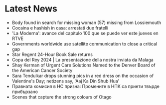 # Latest News
-  Body found in search for missing woman (57) missing from Lossiemouth
-  Cocaina e hashish in casa: arrestati due fratelli
-  'La Moderna': avance del capítulo 100 que se puede ver este jueves en RTVE
-  Governments worldwide use satellite communication to close a critical gap
-  Star Regent 24-Hour Book Sale returns
-  Copa del Rey 2024 | La presentazione della nostra inviata da Malaga
-  Shay Kerman of Urgent Care Solutions Named to the Denver Board of the American Cancer Society
-  Sara Tendulkar drops stunning pics in a red dress on the occasion of Valentine's Day; netizens say, 'Aaj Ka Din Shub Hua'
-  Правната комисия в НС призна: Промените в НПК са приети твърде прибързано
-  Scenes that capture the strong colours of Otago
